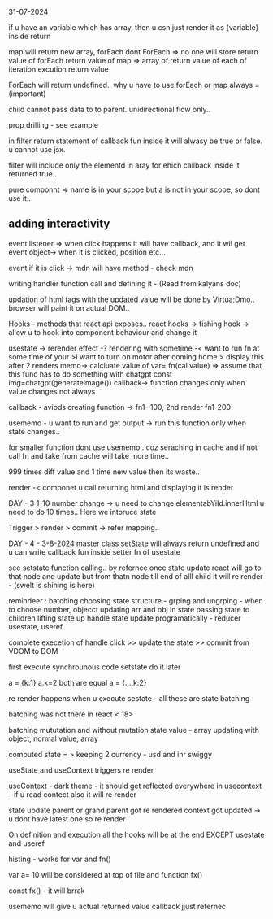 31-07-2024

if u have an variable which has array, then u csn just render it as  {variable} inside return 

map will return new array, forEach dont
ForEach  => no one will store return value of forEach
return value of map => array of return value of each of iteration excution return value

ForEach will return undefined..
why u have to use forEach or map always  = (important)

child cannot pass data to to parent.
unidirectional flow only..

prop drilling - see example

in filter  return statement of callback fun inside it will alwasy be true or false. u cannot use jsx.

filter will include only the elementd in aray for ehich callback inside it returned true..

pure componnt => name is in your scope but a is not in your scope, so dont use it.. 


## adding interactivity
event listener => when click happens it will have callback, and it wil get event object-> when it is clicked, position etc...

event if it is click -> mdn will have method - check mdn

writing handler function call and defining it  - (Read from kalyans doc)


updation of html tags with the updated value will be done by Virtua;Dmo.. browser will paint it on actual DOM.. 


Hooks - 
methods that react api exposes..
react hooks  -> fishing hook ->
allow u to hook into component behaviour and change it

usestate -> rerender
effect -? rendering with sometime -< want to run fn at some time of your >i want to turn on motor after coming home > display this after 2 renders
memo->  calcluate value of var= fn(cal value) => assume that this func has to do something with chatgpt const img=chatgpt(generateimage())
callback-> function changes only when value changes not always



callback - aviods creating function -> fn1- 100, 2nd render fn1-200

usememo - u want to run and get output -> run this function only when state changes..

for smaller function dont use usememo.. coz seraching in cache and if not call fn and take from cache will take more time..

999 times diff value and 1 time new value then its waste..


render -< componet  u call returning html and displaying it is render



DAY - 3
1-10 number change -> u need to change elementabYiId.innerHtml u need to do 10 times..
Here we intoruce state 

Trigger > render > commit -> refer mapping..



DAY - 4 - 3-8-2024 master class
setState will always return undefined
and u can write callback fun inside setter fn of usestate

see setstate function calling.. by refernce
once state update react will go to that node and update but from thatn node till end of alll child it will re render - (swelt is shining is here)

remindeer : batching
choosing state structure - grping and ungrping - when to choose number, objecct
updating arr and obj in state
passing state to children
lifting state up
handle state update programatically - reducer 
usestate, useref


complete execetion of handle click >> update the state >> commit from VDOM to DOM


first execute synchrounous code
setstate do it later


a = {k:1}
a.k=2
 both are equal
a = {...,k:2}




re render happens	when u execute sestate - all these are state batching

batching was not there in react < 18>


batching
mututation and without mutation
state value -  array
updating with object, normal value, array


computed state = > keeping 2 currency - usd and inr
swiggy

useState and useContext triggers re render

useContext - dark theme - it should get reflected everywhere
in usecontext - if u read contect also it will re render

state update
parent or grand parent got re rendered
context got updated -> u dont have latest one so re render

On definition and execution all the hooks will be at the end EXCEPT usestate
and useref


histing - works for var and fn()

var a= 10 will be considered at top of file
and function fx()

const fx() - it will brrak

usememo will give u actual returned value
callback jjust refernec






